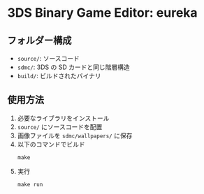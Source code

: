 # 3DS Binary Game Editor: eureka

## フォルダー構成

- `source/`: ソースコード
- `sdmc/`: 3DS の SD カードと同じ階層構造
- `build/`: ビルドされたバイナリ

## 使用方法

1. 必要なライブラリをインストール
2. `source/` にソースコードを配置
3. 画像ファイルを `sdmc/wallpapers/` に保存
4. 以下のコマンドでビルド
   ```
   make
   ```
5. 実行
   ```
   make run
   ```
